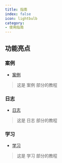 ```yaml
---
title: 指南
index: false
icon: lightbulb
category:
- 使用指南
---
```


## 功能亮点

### 案例

- [案例](/demo)

> 这是 案例 部分的教程

### 日志

- [日志](/logs)

> 这是 日志 部分的教程

### 学习

- [学习](/study)

> 这是 学习 部分的教程